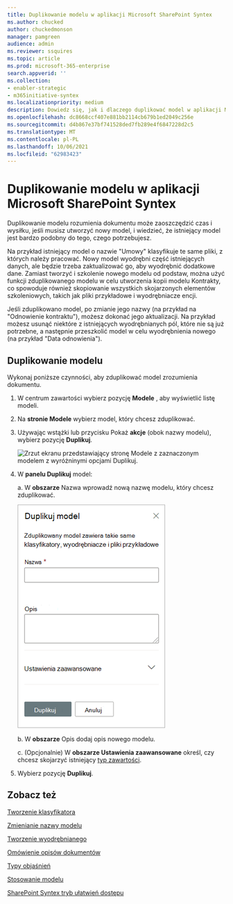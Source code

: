 ```yaml
---
title: Duplikowanie modelu w aplikacji Microsoft SharePoint Syntex
ms.author: chucked
author: chuckedmonson
manager: pamgreen
audience: admin
ms.reviewer: ssquires
ms.topic: article
ms.prod: microsoft-365-enterprise
search.appverid: ''
ms.collection:
- enabler-strategic
- m365initiative-syntex
ms.localizationpriority: medium
description: Dowiedz się, jak i dlaczego duplikować model w aplikacji Microsoft SharePoint Syntex.
ms.openlocfilehash: dc8668ccf407e881bb2114cb679b1ed2049c256e
ms.sourcegitcommit: d4b867e37bf741528ded7fb289e4f6847228d2c5
ms.translationtype: MT
ms.contentlocale: pl-PL
ms.lasthandoff: 10/06/2021
ms.locfileid: "62983423"
---
```

# <a name="duplicate-a-model-in-microsoft-sharepoint-syntex"></a>Duplikowanie modelu w aplikacji Microsoft SharePoint Syntex

Duplikowanie modelu rozumienia dokumentu może zaoszczędzić czas i wysiłku, jeśli musisz utworzyć nowy model, i wiedzieć, że istniejący model jest bardzo podobny do tego, czego potrzebujesz.

Na przykład istniejący model o nazwie "Umowy" klasyfikuje te same pliki, z których należy pracować. Nowy model wyodrębni część istniejących danych, ale będzie trzeba zaktualizować go, aby wyodrębnić dodatkowe dane. Zamiast tworzyć i szkolenie nowego modelu od podstaw, można użyć funkcji zduplikowanego modelu w celu utworzenia kopii modelu Kontrakty, co spowoduje również skopiowanie wszystkich skojarzonych elementów szkoleniowych, takich jak pliki przykładowe i wyodrębniacze encji.

Jeśli zduplikowano model, po zmianie jego nazwy (na przykład na "Odnowienie kontraktu"), możesz dokonać jego aktualizacji. Na przykład możesz usunąć niektóre z istniejących wyodrębnianych pól, które nie są już potrzebne, a następnie przeszkolić model w celu wyodrębnienia nowego (na przykład "Data odnowienia").

## <a name="duplicate-a-model"></a>Duplikowanie modelu

Wykonaj poniższe czynności, aby zduplikować model zrozumienia dokumentu.

1. W centrum zawartości wybierz pozycję **Modele** , aby wyświetlić listę modeli.

2. Na **stronie Modele** wybierz model, który chcesz zduplikować.

3. Używając wstążki lub przycisku Pokaż **akcje** (obok nazwy modelu), wybierz pozycję **Duplikuj**.</br>

    ![Zrzut ekranu przedstawiający stronę Modele z zaznaczonym modelem z wyróżninymi opcjami Duplikuj.](../media/content-understanding/select-model-duplicate-both.png) </br>

4. W **panelu Duplikuj** model:

   a. W **obszarze** Nazwa wprowadź nową nazwę modelu, który chcesz zduplikować.</br>

    ![Zrzut ekranu przedstawiający panel Duplikuj model.](../media/content-understanding/duplicate-model-panel.png) </br>

   b. W **obszarze** Opis dodaj opis nowego modelu.

   c. (Opcjonalnie) W **obszarze Ustawienia zaawansowane** określ, czy chcesz skojarzyć istniejący [typ zawartości](/sharepoint/governance/content-type-and-workflow-planning#content-type-overview).

5. Wybierz pozycję **Duplikuj**.

## <a name="see-also"></a>Zobacz też
[Tworzenie klasyfikatora](create-a-classifier.md)

[Zmienianie nazwy modelu](rename-a-model.md)

[Tworzenie wyodrębnianego](create-an-extractor.md)

[Omówienie opisów dokumentów](document-understanding-overview.md)

[Typy objaśnień](explanation-types-overview.md)

[Stosowanie modelu](apply-a-model.md) 

[SharePoint Syntex tryb ułatwień dostępu](accessibility-mode.md)
